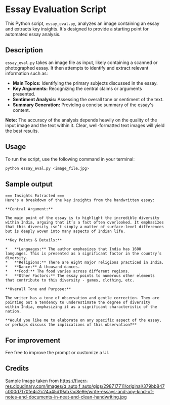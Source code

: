 # Essay Evaluation Script

This Python script, `essay_eval.py`, analyzes an image containing an essay and extracts key insights.  It's designed to provide a starting point for automated essay analysis.

## Description

`essay_eval.py` takes an image file as input, likely containing a scanned or photographed essay. It then attempts to identify and extract relevant information such as:

*   **Main Topics:** Identifying the primary subjects discussed in the essay.
*   **Key Arguments:** Recognizing the central claims or arguments presented.
*   **Sentiment Analysis:** Assessing the overall tone or sentiment of the text.
*   **Summary Generation:** Providing a concise summary of the essay's content.

**Note:** The accuracy of the analysis depends heavily on the quality of the input image and the text within it.  Clear, well-formatted text images will yield the best results.

## Usage

To run the script, use the following command in your terminal:

```bash
python essay_eval.py <image_file.jpg>
```

## Sample output
```
=== Insights Extracted ===
Here's a breakdown of the key insights from the handwritten essay:

**Central Argument:**

The main point of the essay is to highlight the incredible diversity within India, arguing that it’s a fact often overlooked. It emphasizes that this diversity isn’t simply a matter of surface-level differences but is deeply woven into many aspects of Indian life.

**Key Points & Details:**

*   **Languages:** The author emphasizes that India has 1600 languages. This is presented as a significant factor in the country’s diversity.
*   **Religions:** There are eight major religions practiced in India.
*   **Dance:** A thousand dances. 
*   **Food:** The food varies across different regions. 
*   **Other Factors:** The essay points to numerous other elements that contribute to this diversity - games, clothing, etc. 

**Overall Tone and Purpose:**

The writer has a tone of observation and gentle correction. They are pointing out a tendency to underestimate the degree of diversity within India, emphasizing it as a significant characteristic of the nation.

**Would you like me to elaborate on any specific aspect of the essay, or perhaps discuss the implications of this observation?**
```

## For improvement
Fee free to improve the prompt or customize a UI.

## Credits
Sample Image taken from https://fiverr-res.cloudinary.com/images/q_auto,f_auto/gigs/298717711/original/379bb847c000d7170fe4c2c24a45d19ab7ac8e9e/write-essays-and-any-kind-of-notes-and-documents-in-neat-and-clean-handwriting.jpg
